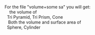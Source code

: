 <p>
  For the file "volume+some sa" you will get: <br/>
  &nbsp; &nbsp;&nbsp;the volume of <br/>
  &nbsp;&nbsp;Tri Pyramid, Tri Prism, Cone<br/>
  &nbsp;&nbsp;&nbsp;Both the volume and surface area of<br/>
  &nbsp;&nbsp;Sphere, Cylinder
</p>
